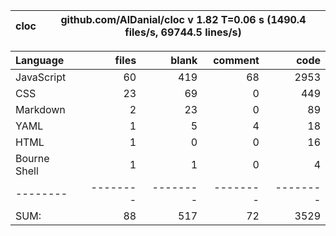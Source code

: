
cloc|github.com/AlDanial/cloc v 1.82  T=0.06 s (1490.4 files/s, 69744.5 lines/s)
--- | ---

Language|files|blank|comment|code
:-------|-------:|-------:|-------:|-------:
JavaScript|60|419|68|2953
CSS|23|69|0|449
Markdown|2|23|0|89
YAML|1|5|4|18
HTML|1|0|0|16
Bourne Shell|1|1|0|4
--------|--------|--------|--------|--------
SUM:|88|517|72|3529
